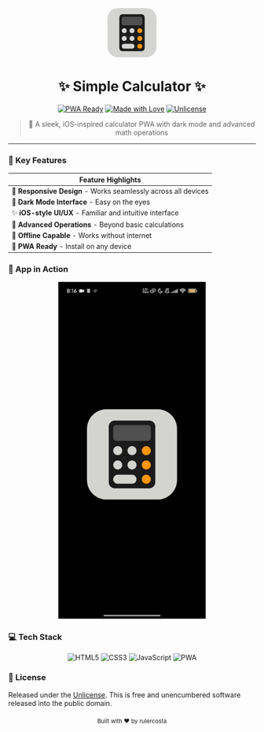 <div align="center">
  <img src="static/app-icon.png" alt="Calculator Icon" width="100">
  <h1>✨ Simple Calculator ✨</h1>

  [![PWA Ready](https://img.shields.io/badge/PWA-Ready-blue?style=for-the-badge&logo=pwa)](https://developer.mozilla.org/en-US/docs/Web/Progressive_web_apps)
  [![Made with Love](https://img.shields.io/badge/Made%20with-Love-red?style=for-the-badge&logo=heart)](/)
  [![Unlicense](https://img.shields.io/badge/License-Unlicense-lightgrey?style=for-the-badge)](LICENSE)
  
  > 🌟 A sleek, iOS-inspired calculator PWA with dark mode and advanced math operations
</div>

---

### 🚀 Key Features

<div align="center">

| Feature Highlights |
|-------------------|
| 📱 **Responsive Design** - Works seamlessly across all devices |
| 🌙 **Dark Mode Interface** - Easy on the eyes |
| ✨ **iOS-style UI/UX** - Familiar and intuitive interface |
| 🔢 **Advanced Operations** - Beyond basic calculations |
| 💾 **Offline Capable** - Works without internet |
| 📲 **PWA Ready** - Install on any device |

</div>

### 📸 App in Action

<div align="center">

<img src="static/Screenrecorder.gif" alt="Demo GIF" width="300">

</div>

### 💻 Tech Stack

<div align="center">

![HTML5](https://img.shields.io/badge/HTML5-E34F26?style=for-the-badge&logo=html5&logoColor=white)
![CSS3](https://img.shields.io/badge/CSS3-1572B6?style=for-the-badge&logo=css3&logoColor=white)
![JavaScript](https://img.shields.io/badge/JavaScript-F7DF1E?style=for-the-badge&logo=javascript&logoColor=black)
![PWA](https://img.shields.io/badge/PWA-5A0FC8?style=for-the-badge&logo=pwa&logoColor=white)

</div>

### 📄 License

Released under the [Unlicense](LICENSE). This is free and unencumbered software released into the public domain.

<div align="center">
  <sub>Built with ❤️ by rulercosta</sub>
</div>
